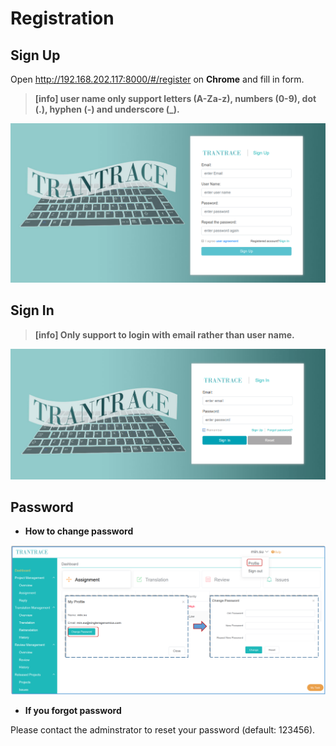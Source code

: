 # Registration

## Sign Up

Open http://192.168.202.117:8000/#/register on **Chrome** and fill in form.

> **[info] user name only support letters (A-Za-z), numbers (0-9), dot (.), hyphen (-) and underscore (_).**

![](/assets/signup.png)

## Sign In

> **[info] Only support to login with email rather than user name.**

![](/assets/signin.png)

## Password

- **How to change password**

<span id='change-password'></span>

![](/assets/user.change_password.png)

- **If you forgot password**

Please contact the adminstrator to reset your password (default: 123456).


